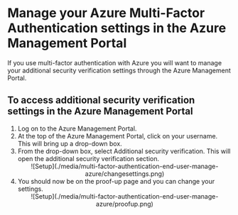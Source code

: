 <properties 
	pageTitle="Manage your Azure MFA settings in the Azure Management Portal" 
	description="This page will show users where in the Azure Management Portal they need to go to manage their Azure MFA settings." 
	services="multi-factor-authentication" 
	documentationCenter="" 
	authors="billmath" 
	manager="stevenp" 
	editor="curtland"/>

<tags 
	ms.service="multi-factor-authentication"  
	ms.date="08/24/2015" 
	wacn.date=""/>

# Manage your Azure Multi-Factor Authentication settings in the Azure Management Portal

If you use multi-factor authentication with Azure you will want to manage your additional security verification settings through the Azure Management Portal.

## To access additional security verification settings in the Azure Management Portal

<ol>
<li>Log on to the Azure Management Portal.
<li>At the top of the Azure Management Portal, click on your username. This will bring up a drop-down box.
<li>From the drop-down box, select Additional security verification. This will open the additional security verification section.

<center>![Setup](./media/multi-factor-authentication-end-user-manage-azure/changesettings.png)</center>

<li>You should now be on the proof-up page and you can change your settings.</li>

<center>![Setup](./media/multi-factor-authentication-end-user-manage-azure/proofup.png)</center>

 